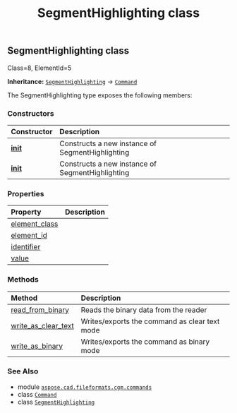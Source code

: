 ﻿---
title: SegmentHighlighting class
second_title: Aspose.CAD for Python via .NET API References
description: 
type: docs
weight: 1560
url: /python-net/aspose.cad.fileformats.cgm.commands/segmenthighlighting/
is_root: false
---

## SegmentHighlighting class

Class=8, ElementId=5



**Inheritance:** [`SegmentHighlighting`](/cad/python-net/aspose.cad.fileformats.cgm.commands/segmenthighlighting) → 
[`Command`](/cad/python-net/aspose.cad.fileformats.cgm.commands/command)



The SegmentHighlighting type exposes the following members:

### Constructors
| Constructor | Description |
| :- | :- |
| [__init__](/cad/python-net/aspose.cad.fileformats.cgm.commands/segmenthighlighting/__init__/#aspose.cad.fileformats.cgm.CgmFile) | Constructs a new instance of SegmentHighlighting |
| [__init__](/cad/python-net/aspose.cad.fileformats.cgm.commands/segmenthighlighting/__init__/#aspose.cad.fileformats.cgm.CgmFile-int-SegmentHighlighting.Highlighting) | Constructs a new instance of SegmentHighlighting |


### Properties
| Property | Description |
| :- | :- |
| [element_class](/cad/python-net/aspose.cad.fileformats.cgm.commands/segmenthighlighting/element_class) |  |
| [element_id](/cad/python-net/aspose.cad.fileformats.cgm.commands/segmenthighlighting/element_id) |  |
| [identifier](/cad/python-net/aspose.cad.fileformats.cgm.commands/segmenthighlighting/identifier) |  |
| [value](/cad/python-net/aspose.cad.fileformats.cgm.commands/segmenthighlighting/value) |  |


### Methods
| Method | Description |
| :- | :- |
| [read_from_binary](/cad/python-net/aspose.cad.fileformats.cgm.commands/segmenthighlighting/read_from_binary/#aspose.cad.fileformats.cgm.IBinaryReader) | Reads the binary data from the reader |
| [write_as_clear_text](/cad/python-net/aspose.cad.fileformats.cgm.commands/segmenthighlighting/write_as_clear_text/#aspose.cad.fileformats.cgm.IClearTextWriter) | Writes/exports the command as clear text mode |
| [write_as_binary](/cad/python-net/aspose.cad.fileformats.cgm.commands/segmenthighlighting/write_as_binary/#aspose.cad.fileformats.cgm.IBinaryWriter) | Writes/exports the command as binary mode |



### See Also
* module [`aspose.cad.fileformats.cgm.commands`](..)
* class [`Command`](/cad/python-net/aspose.cad.fileformats.cgm.commands/command)
* class [`SegmentHighlighting`](/cad/python-net/aspose.cad.fileformats.cgm.commands/segmenthighlighting)
